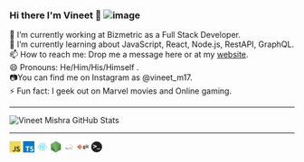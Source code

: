 ### Hi there I'm Vineet 👋 ![image](https://user-images.githubusercontent.com/68097369/139236861-e33561eb-8d21-4387-af26-5943569bf548.png)

🔭 I’m currently working at Bizmetric as a Full Stack Developer. <br/> 
🌱 I’m currently learning about JavaScript, React, Node.js, RestAPI, GraphQL.<br/>
📫 How to reach me: Drop me a message here or at my [website](https://vi519.github.io/vineet_mishra_web_app/).<br/>
😄 Pronouns: He/Him/His/Himself .<br/>
📷You can find me on Instagram as @vineet_m17.<br/>
⚡ Fun fact: I geek out on Marvel movies and Online gaming.<br/>


---
![Vineet Mishra GitHub Stats](https://github-readme-stats.vercel.app/api?username=vi519&show_icons=true)

---

<code><img height="20" src="https://raw.githubusercontent.com/github/explore/80688e429a7d4ef2fca1e82350fe8e3517d3494d/topics/javascript/javascript.png"></code>
<code><img height="20" src="https://raw.githubusercontent.com/github/explore/80688e429a7d4ef2fca1e82350fe8e3517d3494d/topics/typescript/typescript.png"></code>
<code><img height="20" src="https://raw.githubusercontent.com/github/explore/80688e429a7d4ef2fca1e82350fe8e3517d3494d/topics/react/react.png"></code>
<code><img height="20" src="https://raw.githubusercontent.com/github/explore/80688e429a7d4ef2fca1e82350fe8e3517d3494d/topics/nodejs/nodejs.png"></code>
<code><img height="20" src="https://raw.githubusercontent.com/github/explore/80688e429a7d4ef2fca1e82350fe8e3517d3494d/topics/mysql/mysql.png"></code>
<code><img height="20" src="https://raw.githubusercontent.com/github/explore/80688e429a7d4ef2fca1e82350fe8e3517d3494d/topics/git/git.png"></code>
<code><img height="20" src="https://raw.githubusercontent.com/github/explore/80688e429a7d4ef2fca1e82350fe8e3517d3494d/topics/terminal/terminal.png"></code>

